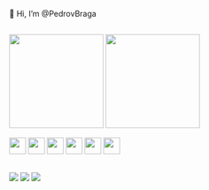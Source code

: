👋 Hi, I’m @PedrovBraga

##
<!---
PedrovBraga/PedrovBraga is a ✨ special ✨ repository because its `README.md` (this file) appears on your GitHub profile.
You can click the Preview link to take a look at your changes.
--->

<img height="170em" src="https://github-readme-stats.vercel.app/api?username=PedrovBraga&show_icons=true&theme=transparent" /> <img height="170em" src="https://github-readme-stats.vercel.app/api/top-langs/?username=PedrovBraga&layout=compact&theme=transparent" />

<img height="30em" width="30em" src="https://cdn.jsdelivr.net/gh/devicons/devicon/icons/html5/html5-plain.svg" /> <img height="30em" width="30em" src="https://cdn.jsdelivr.net/gh/devicons/devicon/icons/css3/css3-plain.svg" /> <img height= "30em" width="30em" src="https://cdn.jsdelivr.net/gh/devicons/devicon/icons/bootstrap/bootstrap-plain.svg" /> <img height="30em" width="30em" src="https://cdn.jsdelivr.net/gh/devicons/devicon/icons/react/react-original.svg" /> <img height="30em" width="30em" src="https://cdn.jsdelivr.net/gh/devicons/devicon/icons/javascript/javascript-plain.svg" /> <img height="30em" width="30em" src="https://cdn.jsdelivr.net/gh/devicons/devicon/icons/java/java-original.svg" />

##

<a href="https://wa.me/5512988603332" ><img src="https://img.shields.io/badge/WhatsApp-25D366?style=for-the-badge&logo=whatsapp&logoColor=white" target="_blank" /></a>
<a href = "mailto:bragavpedro@hotmail.com" ><img src="https://img.shields.io/badge/Microsoft_Outlook-0078D4?style=for-the-badge&logo=microsoft-outlook&logoColor=white" target="_blank" /></a>
<a href = "https://www.linkedin.com/in/pedro-braga-b6768b230/" ><img src="https://img.shields.io/badge/LinkedIn-0077B5?style=for-the-badge&logo=linkedin&logoColor=white" target="_blank" /></a>
